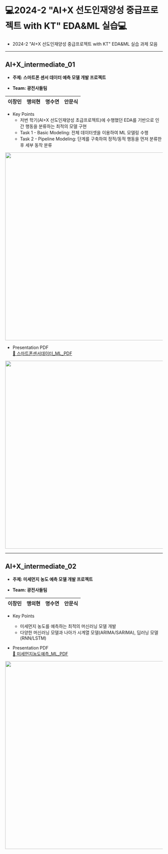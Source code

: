 # 💻2024-2 "AI+X 선도인재양성 중급프로젝트 with KT" EDA&ML 실습💻
- 2024-2 "AI+X 선도인재양성 중급프로젝트 with KT" EDA&ML 실습 과제 모음
---

## AI+X_intermediate_01
- **주제: 스마트폰 센서 데이터 예측 모델 개발 프로젝트**
  
- **Team: 광전사들팀**

| 이창민 | 맹의현 | 명수연 | 안문식 |
|:------:|:------:|:------:|:------:|

- Key Points
    - 저번 학기(AI+X 선도인재양성 초급프로젝트)에 수행했던 EDA를 기반으로 인간 행동을 분류하는 최적의 모델 구현
    - Task 1 - Basic Modeling: 전체 데이터셋을 이용하여 ML 모델링 수행
    - Task 2 - Pipeline Modeling: 단계를 구축하여 정적/동적 행동을 먼저 분류한 후 세부 동작 분류
<div align="center">
  <img src="https://github.com/user-attachments/assets/20fdc04e-cbc3-494c-88bb-eb854908a525" width="600px" />
</div>
    
- Presentation PDF<br />
[📄 스마트폰센서데이터_ML_PDF](https://github.com/maeng99/AI-X_Intermediate/blob/main/AI%2BX_intermediate_01/%EC%8A%A4%EB%A7%88%ED%8A%B8%ED%8F%B0%EC%84%BC%EC%84%9C%EB%8D%B0%EC%9D%B4%ED%84%B0_ML_pdf.pdf)
<img src="https://github.com/user-attachments/assets/894e6e13-3003-4d96-b2d5-7113af9ecc74" width="600px" />

---
## AI+X_intermediate_02
- **주제: 미세먼지 농도 예측 모델 개발 프로젝트**

- **Team: 광전사들팀**

| 이창민 | 맹의현 | 명수연 | 안문식 |
|:------:|:------:|:------:|:------:|

- Key Points
    - 미세먼지 농도를 예측하는 최적의 머신러닝 모델 개발
    - 다양한 머신러닝 모델과 나아가 시계열 모델(ARIMA/SARIMA), 딥러닝 모델(RNN/LSTM)

    
- Presentation PDF<br />
[📄 미세먼지농도예측_ML_PDF](https://github.com/maeng99/AI-X_Intermediate/blob/main/AI%2BX_intermediate_02/%EB%AF%B8%EC%84%B8%EB%A8%BC%EC%A7%80_%EC%98%88%EC%B8%A1_%ED%94%84%EB%A1%9C%EC%A0%9D%ED%8A%B8.pdf)
<img src="https://github.com/user-attachments/assets/ec5c5e4d-cb8e-4352-a2ea-e1a5503bd278" width="600px" />
